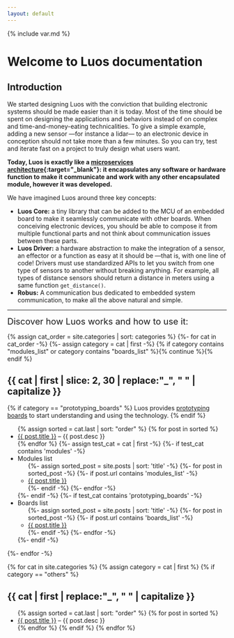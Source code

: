 ```yaml
---
layout: default
---
```

{% include var.md %}

# Welcome to Luos documentation

## Introduction 

We started designing Luos with the conviction that building electronic systems should be made easier than it is today. Most of the time should be spent on designing the applications and behaviors instead of on complex and time-and-money-eating technicalities. To give a simple example, adding a new sensor &mdash;for instance a lidar&mdash; to an electronic device in conception should not take more than a few minutes. So you can try, test and iterate fast on a project to truly design what users want.

**Today, Luos is exactly like a [microservices architecture](https://en.wikipedia.org/wiki/Microservices){:target="_blank"}: it encapsulates any software or hardware function to make it communicate and work with any other encapsulated module, however it was developed.**

We have imagined Luos around three key concepts:
 * **Luos Core:** a tiny library that can be added to the MCU of an embedded board to make it seamlessly communicate with other boards. When conceiving electronic devices, you should be able to compose it from multiple functional parts and not think about communication issues between these parts.
 * **Luos Driver:** a hardware abstraction to make the integration of a sensor, an effector or a function as easy at it should be &mdash;that is, with one line of code! Drivers must use standardized APIs to let you switch from one type of sensors to another without breaking anything. For example, all types of distance sensors should return a distance in meters using a same function `get_distance()`.
 * **Robus:** A communication bus dedicated to embedded system communication, to make all the above natural and simple. 

<hr class="hr_top">

<span style="font-size: 20px;">Discover how Luos works and how to use it:</span>

{% assign cat_order = site.categories | sort: categories %}
{%- for cat in cat_order -%}
{%- assign category = cat | first -%}
{% if category contains "modules_list" or category contains "boards_list" %}{% continue %}{% endif %}
## {{ cat | first | slice: 2, 30 | replace:"_", " " | capitalize }}
{% if category == "prototyping_boards" %}
Luos provides [prototyping boards]("https://www.generationrobots.com/fr/256_luos") to start understanding and using the technology.
{% endif %}
<ul>
{% assign sorted = cat.last | sort: "order" %}
{% for post in sorted %}
<li><a class="{% if post.wip == 1 %}wip_txt{% endif %}" href="{{ post.url }}">{{ post.title }}</a> – {{ post.desc }}</li>
{% endfor %}
{%- assign test_cat = cat | first -%}
{%- if test_cat contains 'modules' -%}
	<li class="ul_tree"><span class="branch_closed">Modules list</span>
		<ul class="closed">
			{%- assign sorted_post = site.posts | sort: 'title' -%}
			{%- for post in sorted_post -%}
			{%- if post.url contains 'modules_list' -%}
			<li class="branch_single"><a href="{{ post.url }}">{{ post.title }}</a></li>
			{%- endif -%}
			{%- endfor -%}
		</ul>
	</li>
{%- endif -%}
{%- if test_cat contains 'prototyping_boards' -%}
	<li class="ul_tree"><span class="branch_closed">Boards list</span>
		<ul class="closed">
			{%- assign sorted_post = site.posts | sort: 'title' -%}
			{%- for post in sorted_post -%}
			{%- if post.url contains 'boards_list' -%}
			<li class="branch_single"><a href="{{ post.url }}">{{ post.title }}</a></li>
			{%- endif -%}
			{%- endfor -%}
		</ul>
	</li>
{%- endif -%}
</ul>
{%- endfor -%}

{% for cat in site.categories %}
{% assign category = cat | first %}
{% if category == "others" %}
## {{ cat | first | replace:"_", " " | capitalize }}
<ul>
{% assign sorted = cat.last | sort: "order" %}
{% for post in sorted %}
<li><a class="{% if post.wip == 1 %}wip_txt{% endif %}" href="{{ post.url }}">{{ post.title }}</a> – {{ post.desc }}</li>
{% endfor %}
{% endif %}
{% endfor %}
